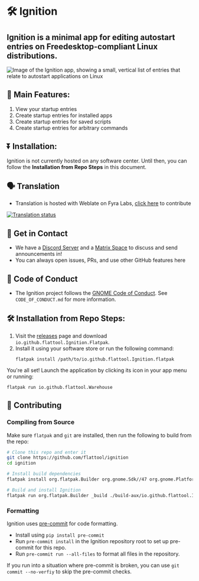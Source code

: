# 🛠️ Ignition

## Ignition is a minimal app for editing autostart entries on Freedesktop-compliant Linux distributions.

![Image of the Ignition app, showing a small, vertical list of entries that relate to autostart applications on Linux](app_page_screeshots/main_list.png)

## 🚀 Main Features:

1. View your startup entries
2. Create startup entries for installed apps
3. Create startup entries for saved scripts
4. Create startup entries for arbitrary commands

## ⏬ Installation:

Ignition is not currently hosted on any software center. Until then, you can follow the **Installation from Repo Steps** in this document.

## 🗣️ Translation
- Translation is hosted with Weblate on Fyra Labs, [click here](https://weblate.fyralabs.com/projects/flattool/ignition/) to contribute

<a href="https://weblate.fyralabs.com/engage/ignition/">
<img src="https://weblate.fyralabs.com/widget/flattool/ignition/multi-auto.svg" alt="Translation status" />
</a>

## 💬 Get in Contact

- We have a [Discord Server](https://discord.gg/Sq85C42Xkt) and a [Matrix Space](https://matrix.to/#/#warehouse-development:matrix.org) to discuss and send announcements in!
- You can always open issues, PRs, and use other GitHub features here

## 📜 Code of Conduct
- The Ignition project follows the [GNOME Code of Conduct](https://conduct.gnome.org/). See `CODE_OF_CONDUCT.md` for more information.

## 🛠️ Installation from Repo Steps:
1. Visit the [releases](https://github.com/flattool/ignition/releases) page and download `io.github.flattool.Ignition.Flatpak`.
2. Install it using your software store or run the following command:
   ```shell
   flatpak install /path/to/io.github.flattool.Ignition.flatpak
   ```
You're all set! Launch the application by clicking its icon in your app menu or running:
```shell
flatpak run io.github.flattool.Warehouse
```

## 👥 Contributing

### Compiling from Source

Make sure `flatpak` and `git` are installed, then run the following to build from the repo:
```bash
# Clone this repo and enter it
git clone https://github.com/flattool/ignition
cd ignition

# Install build dependencies
flatpak install org.flatpak.Builder org.gnome.Sdk//47 org.gnome.Platform//47 org.freedesktop.Sdk.Extension.node20//24.08 -y

# Build and install Ignition
flatpak run org.flatpak.Builder _build ./build-aux/io.github.flattool.Ignition.json --install --user --force-clean
```

### Formatting

Ignition uses [pre-commit](https://pre-commit.com/) for code formatting.
- Install using `pip install pre-commit`
- Run `pre-commit install` in the Ignition repository root to set up pre-commit for this repo.
- Run `pre-commit run --all-files` to format all files in the repository.

If you run into a situation where pre-commit is broken, you can use `git commit --no-verfiy` to skip the pre-commit checks.
